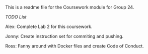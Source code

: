 This is a readme file for the Coursework module for Group 24.

*TODO List*

Alex: Complete Lab 2 for this coursework.
 
Jonny: Create instruction set for commiting and pushing. 

Ross: Fanny around with Docker files and create Code of Conduct.